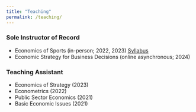 ```yaml
---
title: "Teaching"
permalink: /teaching/
---
```


### Sole Instructor of Record

- Economics of Sports (in-person; 2022, 2023) [Syllabus](../assets/pdfs/econ_323_syllabus.pdf)
- Economic Strategy for Business Decisions (online asynchronous; 2024)


### Teaching Assistant

- Economics of Strategy (2023)
- Econometrics (2022)
- Public Sector Economics (2021)
- Basic Economic Issues (2021)
